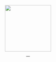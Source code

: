 <div align="center">
  <img src="https://media.giphy.com/media/v1.Y2lkPTc5MGI3NjExNmJicno1c2FteXkzZTN3YWU4cWZtbzY5d3IzM3BjOTRzajlqa2d6ZCZlcD12MV9pbnRlcm5hbF9naWZfYnlfaWQmY3Q9cw/3kPDmoWdBpQPNhCnUG/giphy.gif" width = "150">
</div>

<div id="badges" align="center">
  
  <a href="">
    <img src="https://img.shields.io/badge/Twitter-1DA1F2?style=for-the-badge&logo=twitter&logoColor=white" alt="">
  </a>
  
  <a href="">
    <img src="https://img.shields.io/badge/X-000000?style=for-the-badge&logo=x&logoColor=white" alt="">
  </a>
  
  <a href="">
    <img src="https://img.shields.io/badge/LinkedIn-0077B5?style=for-the-badge&logo=linkedin&logoColor=white" alt="">
  </a>
  
  <a href="">
    <img src="https://img.shields.io/badge/Instagram-E4405F?style=for-the-badge&logo=instagram&logoColor=white" alt="">
  </a>
  
</div>
